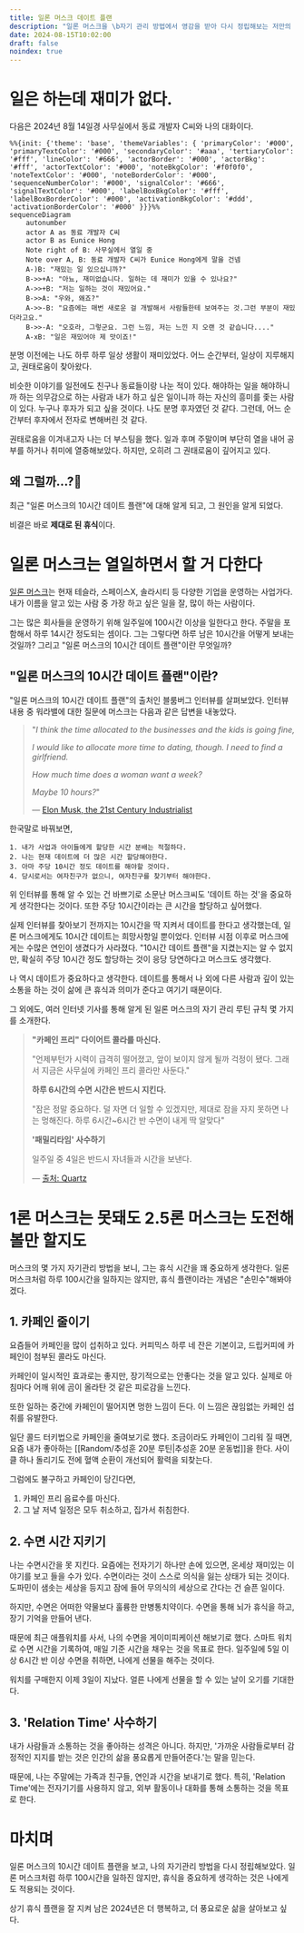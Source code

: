 ```yaml
---
title: 일론 머스크 데이트 플랜
description: "일론 머스크을 \b자기 관리 방법에서 영감을 받아 다시 정립해보는 저만의 자기관리 방법입니다."
date: 2024-08-15T10:02:00
draft: false
noindex: true
---
```

# 일은 하는데 재미가 없다.

다음은 2024년 8월 14일경 사무실에서 동료 개발자 C씨와 나의 대화이다.

```mermaid
%%{init: {'theme': 'base', 'themeVariables': { 'primaryColor': '#000', 'primaryTextColor': '#000', 'secondaryColor': '#aaa', 'tertiaryColor': '#fff', 'lineColor': '#666', 'actorBorder': '#000', 'actorBkg': '#fff', 'actorTextColor': '#000', 'noteBkgColor': '#f0f0f0', 'noteTextColor': '#000', 'noteBorderColor': '#000', 'sequenceNumberColor': '#000', 'signalColor': '#666', 'signalTextColor': '#000', 'labelBoxBkgColor': '#fff', 'labelBoxBorderColor': '#000', 'activationBkgColor': '#ddd', 'activationBorderColor': '#000' }}}%%
sequenceDiagram
    autonumber
	actor A as 동료 개발자 C씨
	actor B as Eunice Hong
    Note right of B: 사무실에서 열일 중
    Note over A, B: 동료 개발자 C씨가 Eunice Hong에게 말을 건넴
    A-)B: "재밌는 일 있으십니까?"
    B->>+A: "아뇨, 재미없습니다. 일하는 데 재미가 있을 수 있나요?"
    A->>+B: "저는 일하는 것이 재밌어요."
    B->>A: "우와, 왜죠?"
    A->>-B: "요즘에는 매번 새로운 걸 개발해서 사람들한테 보여주는 것.그런 부분이 재밌더라고요."
    B->>-A: "오호라, 그렇군요. 그런 느낌, 저는 느낀 지 오랜 것 같습니다...."
    A-xB: "일은 재밌어야 제 맛이죠!"
```


분명 이전에는 나도 하루 하루 일상 생활이 재미있었다.
어느 순간부터, 일상이 지루해지고, 권태로움이 찾아왔다.

비슷한 이야기를 일전에도 친구나 동료들이랑 나눈 적이 있다. 
해야하는 일을 해야하니까 하는 의무감으로 하는 사람과 내가 하고 싶은 일이니까 하는 자신의 흥미를 좇는 사람이 있다.
누구나 후자가 되고 싶을 것이다. 나도 분명 후자였던 것 같다. 그런데, 어느 순간부터 후자에서 전자로 변해버린 것 같다.

권태로움을 이겨내고자 나는 더 부스팅을 했다. 일과 후며 주말이며 부단히 열을 내어 공부를 하거나 취미에 열중해보았다.
하지만, 오히려 그 권태로움이 깊어지고 있다.

<h2>왜 그럴까...?🌸</h2>

최근 "일론 머스크의 10시간 데이트 플랜"에 대해 알게 되고, 그 원인을 알게 되었다.

비결은 바로 **제대로 된 휴식**이다.


# 일론 머스크는 열일하면서 할 거 다한다

[일론 머스크](https://en.wikipedia.org/wiki/Elon_Musk)는 현재 테슬라, 스페이스X, 솔라시티 등 다양한 기업을 운영하는
사업가다. 내가 이름을 알고 있는 사람 중 가장 하고 싶은 일을 잘, 많이 하는 사람이다. 

그는 많은 회사들을 운영하기 위해 일주일에 100시간 이상을 일한다고 한다. 주말을 포함해서 하루 14시간 정도되는 셈이다.
그는 그렇다면 하루 남은 10시간을 어떻게 보내는 것일까? 그리고 "일론 머스크의 10시간 데이트 플랜"이란 무엇일까?


## "일론 머스크의 10시간 데이트 플랜"이란?

"일론 머스크의 10시간 데이트 플랜"의 출처인 블룸버그 인터뷰를 살펴보았다.
인터뷰 내용 중 워라밸에 대한 질문에 머스크는 다음과 같은 답변을 내놓았다.

> "_I think the time allocated to the businesses and the kids is going fine,_
> 
> _I would like to allocate more time to dating, though. I need to find a girlfriend._
>
> _How much time does a woman want a week?_
> 
> _Maybe 10 hours?_"
> 
> — [Elon Musk, the 21st Century Industrialist](https://www.bloomberg.com/news/articles/2012-09-13/elon-musk-the-21st-century-industrialist)

한국말로 바꿔보면,

```text
1. 내가 사업과 아이들에게 할당한 시간 분배는 적절하다.
2. 나는 현재 데이트에 더 많은 시간 할당해야한다.
3. 아마 주당 10시간 정도 데이트를 해야할 것이다.
4. 당시로서는 여자친구가 없으니, 여자친구를 찾기부터 해야한다.
```

위 인터뷰를 통해 알 수 있는 건 바쁘기로 소문난 머스크씨도 '데이트 하는 것'을 중요하게 생각한다는 것이다.
또한 주당 10시간이라는 큰 시간을 할당하고 싶어했다. 

실제 인터뷰를 찾아보기 전까지는 10시간을 딱 지켜서 데이트를 한다고 생각했는데,
일론 머스크에게도 10시간 데이트는 희망사항일 뿐이었다.
인터뷰 시점 이후로 머스크에게는 수많은 연인이 생겼다가 사라졌다.
"10시간 데이트 플랜"을 지켰는지는 알 수 없지만, 확실히 주당 10시간 정도 할당하는 것이 응당 당연하다고 머스크도 생각했다.

나 역시 데이트가 중요하다고 생각한다. 
데이트를 통해서 나 외에 다른 사람과 깊이 있는 소통을 하는 것이 삶에 큰 휴식과 의미가 준다고 여기기 때문이다. 
 

그 외에도, 여러 인터넷 기사를 통해 알게 된 일론 머스크의 자기 관리 루틴 규칙 몇 가지를 소개한다.

> **"카페인 프리" 다이어트 콜라를 마신다.**
> 
> "언제부턴가 시력이 급격히 떨어졌고, 앞이 보이지 않게 될까 걱정이 됐다. 그래서 지금은 사무실에 카페인 프리 콜라만 사둔다."
> 
> **하루 6시간의 수면 시간은 반드시 지킨다.**
> 
> "잠은 정말 중요하다. 덜 자면 더 일할 수 있겠지만, 제대로 잠을 자지 못하면 나는 멍해진다. 하루 6시간~6시간 반 수면이 내게 딱 알맞다"
> 
> **'패밀리타임' 사수하기**
> 
> 일주일 중 4일은 반드시 자녀들과 시간을 보낸다.
> 
> — [출처: Quartz][days_and_nights_of_musk]


# 1론 머스크는 못돼도 2.5론 머스크는 도전해볼만 할지도

머스크의 몇 가지 자기관리 방법을 보니, 그는 휴식 시간을 꽤 중요하게 생각한다.
일론 머스크처럼 하루 100시간을 일하지는 않지만, 휴식 플랜이라는 개념은 "손민수"해봐야겠다.

## 1. 카페인 줄이기

요즘들어 카페인을 많이 섭취하고 있다.
커피믹스 하루 네 잔은 기본이고, 드립커피에 카페인이 첨부된 콜라도 마신다.

카페인이 일시적인 효과로는 좋지만, 장기적으로는 안좋다는 것을 알고 있다.
실제로 아침마다 어깨 위에 곰이 올라탄 것 같은 피로감을 느낀다.

또한 일하는 중간에 카페인이 떨어지면 멍한 느낌이 든다. 이 느낌은 끊임없는 카페인 섭취를 유발한다. 

일단 콜드 터키법으로 카페인을 줄여보기로 했다. 
조금이라도 카페인이 그리워 질 때면, 요즘 내가 좋아하는 [[Random/추성훈 20분 루틴|추성훈 20분 운동법]]을 한다.
사이클 하나 돌리기도 전에 혈액 순환이 개선되어 활력을 되찾는다.

그럼에도 불구하고 카페인이 당긴다면, 
1. 카페인 프리 음료수를 마신다.
2. 그 날 저녁 일정은 모두 취소하고, 집가서 취침한다.

## 2. 수면 시간 지키기

나는 수면시간을 못 지킨다.
요즘에는 전자기기 하나만 손에 있으면, 온세상 재미있는 이야기를 보고 들을 수가 있다.
수면이라는 것이 스스로 의식을 잃는 상태가 되는 것이다. 
도파민이 샘솟는 세상을 등지고 잠에 들어 무의식의 세상으로 간다는 건 슬픈 일이다.  

하지만, 수면은 어떠한 약물보다 훌륭한 만병통치약이다.
수면을 통해 뇌가 휴식을 하고, 장기 기억을 만들어 낸다.

때문에 최근 애플워치를 사서, 나의 수면을 게이미피케이션 해보기로 했다.
스마트 워치로 수면 시간을 기록하여, 매일 기준 시간을 채우는 것을 목표로 한다.
일주일에 5일 이상 6시간 반 이상 수면을 취하면, 나에게 선물을 해주는 것이다.

워치를 구매한지 이제 3일이 지났다. 얼른 나에게 선물을 할 수 있는 날이 오기를 기대한다.


## 3. 'Relation Time' 사수하기

내가 사람들과 소통하는 것을 좋아하는 성격은 아니다. 
하지만, '가까운 사람들로부터 감정적인 지지를 받는 것은 인간의 삶을 풍요롭게 만들어준다.'는 말을 믿는다. 

때문에, 나는 주말에는 가족과 친구들, 연인과 시간을 보내기로 했다.
특히, 'Relation Time'에는 전자기기를 사용하지 않고, 외부 활동이나 대화를 통해 소통하는 것을 목표로 한다.


# 마치며

일론 머스크의 10시간 데이트 플랜을 보고, 나의 자기관리 방법을 다시 정립해보았다.
일론 머스크처럼 하루 100시간을 일하진 않지만, 휴식을 중요하게 생각하는 것은 나에게도 적용되는 것이다.

상기 휴식 플랜을 잘 지켜 남은 2024년은 더 행복하고, 더 풍요로운 삶을 살아보고 싶다.



[days_and_nights_of_musk]: https://qz.com/1000370/the-days-and-nights-of-elon-musk-how-he-spends-his-time-at-work-and-play